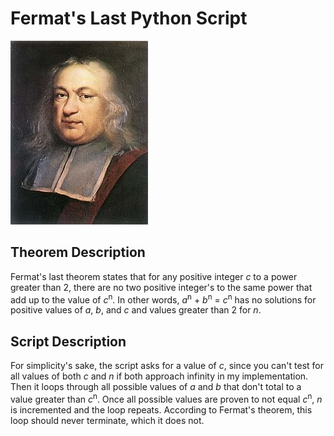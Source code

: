# Fermat's Last Python Script

![Fermat portrait](fermat.jpg)

## Theorem Description
Fermat's last theorem states that for any positive integer *c* to a power greater
than 2, there are no two positive integer's to the same power that add up to
the value of *c*<sup>n</sup>. In other words, *a*<sup>n</sup> + *b*<sup>n</sup> = *c*<sup>n</sup>
has no solutions for positive values of *a*, *b*, and *c* and values greater than 2 for *n*.
## Script Description
For simplicity's sake, the script asks for a value of *c*, since you can't
test for all values of both *c* and *n* if both approach infinity in my
implementation. Then it loops through all possible values of *a* and *b*
that don't total to a value greater than *c*<sup>n</sup>. Once all possible values are
proven to not equal *c*<sup>n</sup>, *n* is incremented and the loop repeats. According
to Fermat's theorem, this loop should never terminate, which it does not.
